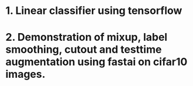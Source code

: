 # 1. Linear classifier using tensorflow <br>
# 2. Demonstration of mixup, label smoothing, cutout and testtime augmentation using fastai on cifar10 images.
